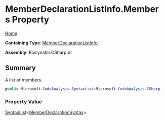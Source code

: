# MemberDeclarationListInfo\.Members Property

[Home](../../../../../README.md)

**Containing Type**: [MemberDeclarationListInfo](../README.md)

**Assembly**: Roslynator\.CSharp\.dll

## Summary

A list of members\.

```csharp
public Microsoft.CodeAnalysis.SyntaxList<Microsoft.CodeAnalysis.CSharp.Syntax.MemberDeclarationSyntax> Members { get; }
```

### Property Value

[SyntaxList](https://docs.microsoft.com/en-us/dotnet/api/microsoft.codeanalysis.syntaxlist-1)\<[MemberDeclarationSyntax](https://docs.microsoft.com/en-us/dotnet/api/microsoft.codeanalysis.csharp.syntax.memberdeclarationsyntax)>

